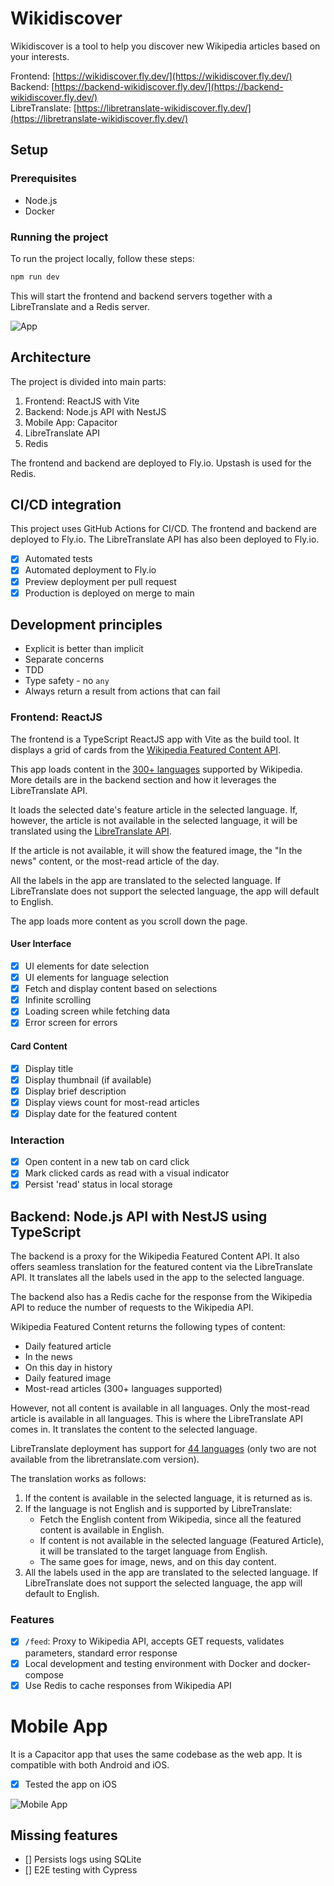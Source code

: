 # Wikidiscover

Wikidiscover is a tool to help you discover new Wikipedia articles based on your interests.

Frontend: [https://wikidiscover.fly.dev/](https://wikidiscover.fly.dev/)  
Backend: [https://backend-wikidiscover.fly.dev/](https://backend-wikidiscover.fly.dev/)  
LibreTranslate: [https://libretranslate-wikidiscover.fly.dev/](https://libretranslate-wikidiscover.fly.dev/)

## Setup

### Prerequisites

- Node.js
- Docker

### Running the project

To run the project locally, follow these steps:

```bash
npm run dev
```

This will start the frontend and backend servers together with a LibreTranslate and a Redis server.

![App](images/app.gif)

## Architecture

The project is divided into main parts:

1. Frontend: ReactJS with Vite
2. Backend: Node.js API with NestJS
3. Mobile App: Capacitor
4. LibreTranslate API
5. Redis

The frontend and backend are deployed to Fly.io. Upstash is used for the Redis.

## CI/CD integration

This project uses GitHub Actions for CI/CD. The frontend and backend are deployed to Fly.io. The LibreTranslate API has also been deployed to Fly.io.

- [x] Automated tests
- [x] Automated deployment to Fly.io
- [x] Preview deployment per pull request
- [x] Production is deployed on merge to main

## Development principles

- Explicit is better than implicit
- Separate concerns
- TDD
- Type safety - no `any`
- Always return a result from actions that can fail

### Frontend: ReactJS

The frontend is a TypeScript ReactJS app with Vite as the build tool. It displays a grid of cards from the [Wikipedia Featured Content API](https://api.wikimedia.org/wiki/Feed_API/Reference/Featured_content).

This app loads content in the [300+ languages](https://api.wikimedia.org/wiki/Feed_API/Language_support) supported by Wikipedia. More details are in the backend section and how it leverages the LibreTranslate API.

It loads the selected date's feature article in the selected language. If, however, the article is not available in the selected language, it will be translated using the [LibreTranslate API](https://libretranslate.com/).

If the article is not available, it will show the featured image, the "In the news" content, or the most-read article of the day.

All the labels in the app are translated to the selected language. If LibreTranslate does not support the selected language, the app will default to English.

The app loads more content as you scroll down the page.

#### User Interface

- [x] UI elements for date selection
- [x] UI elements for language selection
- [x] Fetch and display content based on selections
- [x] Infinite scrolling
- [x] Loading screen while fetching data
- [x] Error screen for errors

#### Card Content

- [x] Display title
- [x] Display thumbnail (if available)
- [x] Display brief description
- [x] Display views count for most-read articles
- [x] Display date for the featured content

### Interaction

- [x] Open content in a new tab on card click
- [x] Mark clicked cards as read with a visual indicator
- [x] Persist 'read' status in local storage

## Backend: Node.js API with NestJS using TypeScript

The backend is a proxy for the Wikipedia Featured Content API. It also offers seamless translation for the featured content via the LibreTranslate API. It translates all the labels used in the app to the selected language.

The backend also has a Redis cache for the response from the Wikipedia API to reduce the number of requests to the Wikipedia API.

Wikipedia Featured Content returns the following types of content:

- Daily featured article
- In the news
- On this day in history
- Daily featured image
- Most-read articles (300+ languages supported)

However, not all content is available in all languages. Only the most-read article is available in all languages. This is where the LibreTranslate API comes in. It translates the content to the selected language.

LibreTranslate deployment has support for [44 languages](https://libretranslate-wikidiscover.fly.dev/docs/#/translate/get_languages) (only two are not available from the libretranslate.com version).

The translation works as follows:

1. If the content is available in the selected language, it is returned as is.
2. If the language is not English and is supported by LibreTranslate:
   - Fetch the English content from Wikipedia, since all the featured content is available in English.
   - If content is not available in the selected language (Featured Article), it will be translated to the target language from English.
   - The same goes for image, news, and on this day content.
3. All the labels used in the app are translated to the selected language. If LibreTranslate does not support the selected language, the app will default to English.

### Features

- [x] `/feed`: Proxy to Wikipedia API, accepts GET requests, validates parameters, standard error response
- [x] Local development and testing environment with Docker and docker-compose
- [x] Use Redis to cache responses from Wikipedia API

# Mobile App

It is a Capacitor app that uses the same codebase as the web app. It is compatible with both Android and iOS.

- [x] Tested the app on iOS

![Mobile App](images/ios.png)

## Missing features

- [] Persists logs using SQLite
- [] E2E testing with Cypress

